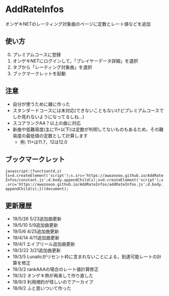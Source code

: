 # AddRateInfos
オンゲキNETのレーティング対象曲のページに定数とレート値などを追加

## 使い方
  0. プレミアムコースに登録
  1. オンゲキNETにログインして，「プレイヤーデータ詳細」を選択
  2. タブから「レーティング対象曲」を選択
  3. ブックマークレットを起動

## 注意
  * 自分が使うために雑に作った
  * スタンダードコースには未対応(できないこともないけどプレミアムコースでしか見れないようになってるしね...)
  * スコアランクAA？以上の曲に対応
  * 新曲や低難易度(主に11+以下)は定数が判明してないものもあるため，その難易度の最低値の定数として計算します
    * 例: 11+は11.7，12は12.0

## ブックマークレット
```javascript:(function(d,s){s=d.createElement('script');s.src='https://awazoooo.github.io/AddRateInfos/constant.js';d.body.appendChild(s);s=d.createElement('script');s.src='https://awazoooo.github.io/AddRateInfos/addRateInfos.js';d.body.appendChild(s);})(document);```


## 更新履歴
  * 19/5/26 5/23追加曲更新
  * 19/5/10 5/9追加曲更新
  * 19/5/6  4/25追加曲更新
  * 19/4/14 4/11追加曲更新
  * 19/4/1  エイプリール追加曲更新
  * 19/3/22 3/21追加曲更新
  * 19/3/5  Lunaticがリセント枠に含まれないことによる，到達可能レートの計算を修正
  * 19/3/2  rankAAAの場合のレート値計算修正
  * 19/3/2  オンゲキ熱が再来して作り直した
  * 18/9/3  利用規約が怪しいのでアーカイブ
  * 18/9/2  ふと思いついて作った

